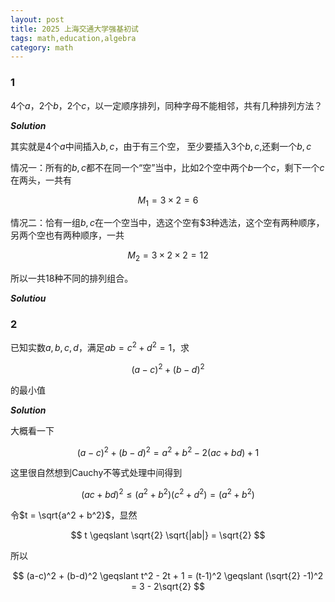 ```yaml
---
layout: post
title: 2025 上海交通大学强基初试
tags: math,education,algebra
category: math
---
```


### 1

4个$a$，$2$个$b$，$2$个$c$，以一定顺序排列，同种字母不能相邻，共有几种排列方法？

***Solution***

其实就是$4$个$a$中间插入$b,c$，由于有三个空， 至少要插入$3$个$b,c$,还剩一个$b,c$

情况一：所有的$b,c$都不在同一个“空”当中，比如2个空中两个$b$一个$c$，剩下一个$c$在两头，一共有

$$
    M_1 = 3 \times 2 = 6
$$

情况二：恰有一组$b,c$在一个空当中，选这个空有$3种选法，这个空有两种顺序，另两个空也有两种顺序，一共

$$
    M_2 = 3 \times 2 \times 2 = 12
$$

所以一共$18$种不同的排列组合。

***Solutiou***

### 2

已知实数$a,b,c,d$，满足$ab = c^2 + d^2 = 1$，求

$$
(a-c)^2 + (b-d)^2
$$

的最小值

***Solution***

大概看一下

$$
    (a-c)^2 + (b-d)^2 = a^2 + b^2 - 2(ac + bd) +  1
$$

这里很自然想到Cauchy不等式处理中间得到

$$
    (ac + bd)^2 \leqslant (a^2 + b^2)(c^2 + d^2) = (a^2 + b^2)
$$

令$t = \sqrt{a^2 + b^2}$，显然

$$
    t \geqslant \sqrt{2} \sqrt{|ab|} = \sqrt{2}
$$

所以

$$
    (a-c)^2 + (b-d)^2 \geqslant t^2 - 2t + 1 = (t-1)^2 \geqslant (\sqrt{2} -1)^2 = 3 - 2\sqrt{2}
$$